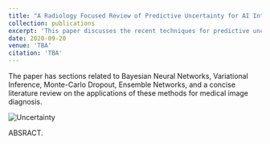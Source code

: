 ```yaml
---
title: "A Radiology Focused Review of Predictive Uncertainty for AI Interpretability and Trust in Computer Assisted Medical Intervention"
collection: publications
excerpt: 'This paper discusses the recent techniques for predictive uncertainty estimations for medical images with an overarching theme about clinician-computer trust.'
date: 2020-09-20
venue: 'TBA'
citation: 'TBA'
---
```


The paper has sections related to Bayesian Neural Networks, Variational Inference, Monte-Carlo Dropout, Ensemble Networks, and a concise literature review on the applications of these methods for medical image diagnosis.

![Uncertainty](/images/Uncertainty_Figure.tif)

ABSRACT.


<!-- [Paper](http://weina.me/files/vis_for_antibiotic_JIN.pdf) -->
